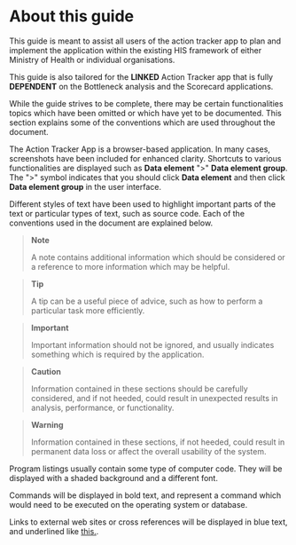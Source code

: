 # About this guide

<!--DHIS2-SECTION-ID:about_this_guide_-->

This guide is meant to assist all users of the action tracker app to plan and
implement the application within the existing HIS framework of either Ministry
of Health or individual organisations.

This guide is also tailored for the __LINKED__ Action Tracker app that is fully
__DEPENDENT__ on the Bottleneck analysis and the Scorecard applications.

While the guide strives to be complete, there may be certain functionalities
topics which have been omitted or which have yet to be documented. This section
 explains some of the conventions which are used throughout the document.

The Action Tracker App is a browser-based application. In many cases, screenshots
 have been included for enhanced clarity. Shortcuts to various functionalities
are displayed such as __Data element__ ">" __Data element group__. The
">" symbol indicates that you should click __Data element__ and then
click __Data element group__ in the user interface.

Different styles of text have been used to highlight important parts of
the text or particular types of text, such as source code. Each of the
conventions used in the document are explained below.

> __Note__
>
> A note contains additional information which should be considered or a
> reference to more information which may be helpful.

> __Tip__
>
> A tip can be a useful piece of advice, such as how to perform a
> particular task more efficiently.

> __Important__
>
> Important information should not be ignored, and usually indicates
> something which is required by the application.

> __Caution__
>
> Information contained in these sections should be carefully
> considered, and if not heeded, could result in unexpected results in
> analysis, performance, or functionality.

> __Warning__
>
> Information contained in these sections, if not heeded, could result
> in permanent data loss or affect the overall usability of the system.

Program listings usually contain some type of computer code.
They will be displayed with a shaded background and a different font.

Commands will be displayed in bold text, and represent a command which
would need to be executed on the operating system or database.

Links to external web sites or cross references will be displayed in
blue text, and underlined like [this.](http://www.dhis2.org).
